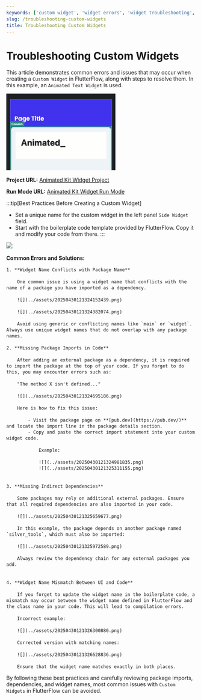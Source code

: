 ```yaml
---
keywords: ['custom widget', 'widget errors', 'widget troubleshooting', 'flutterflow']
slug: /troubleshooting-custom-widgets
title: Troubleshooting Custom Widgets
---
```


# Troubleshooting Custom Widgets

This article demonstrates common errors and issues that may occur when creating a `Custom Widget` in FlutterFlow, along with steps to resolve them. In this example, an `Animated Text Widget` is used.

![](../assets/20250430121322843622.gif)

**Project URL:** [Animated Kit Widget Project](https://app.flutterflow.io/project/animated-kit-widget-fyqw6j)  

**Run Mode URL:** [Animated Kit Widget Run Mode](https://app.flutterflow.io/run/QP62FwanUTRs7O3HJzdo)


:::tip[Best Practices Before Creating a Custom Widget]
- Set a unique name for the custom widget in the left panel `Side Widget` field.
- Start with the boilerplate code template provided by FlutterFlow. Copy it and modify your code from there.
:::

![](../assets/20250430121323364253.gif)


**Common Errors and Solutions:**

    1. **Widget Name Conflicts with Package Name**

        One common issue is using a widget name that conflicts with the name of a package you have imported as a dependency.

        ![](../assets/20250430121324152439.png)

        ![](../assets/20250430121324382074.png)

        Avoid using generic or conflicting names like `main` or `widget`. Always use unique widget names that do not overlap with any package names.

    2. **Missing Package Imports in Code**

        After adding an external package as a dependency, it is required to import the package at the top of your code. If you forget to do this, you may encounter errors such as:

        "The method X isn't defined..."

        ![](../assets/20250430121324695186.png)

        Here is how to fix this issue:

            - Visit the package page on **[pub.dev](https://pub.dev/)** and locate the import line in the package details section.
            - Copy and paste the correct import statement into your custom widget code.

                Example:

                ![](../assets/20250430121324981835.png)  
                ![](../assets/20250430121325311155.png)


    3. **Missing Indirect Dependencies**

        Some packages may rely on additional external packages. Ensure that all required dependencies are also imported in your code.

        ![](../assets/20250430121325659677.png)

        In this example, the package depends on another package named `silver_tools`, which must also be imported:

        ![](../assets/20250430121325972589.png)

        Always review the dependency chain for any external packages you add.


    4. **Widget Name Mismatch Between UI and Code**

        If you forget to update the widget name in the boilerplate code, a mismatch may occur between the widget name defined in FlutterFlow and the class name in your code. This will lead to compilation errors.

        Incorrect example:

        ![](../assets/20250430121326300880.png)

        Corrected version with matching names:

        ![](../assets/20250430121326628836.png)

        Ensure that the widget name matches exactly in both places.


By following these best practices and carefully reviewing package imports, dependencies, and widget names, most common issues with `Custom Widgets` in FlutterFlow can be avoided.

